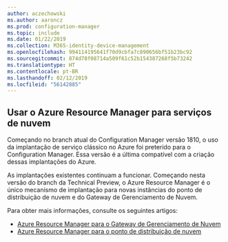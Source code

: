 ```yaml
---
author: aczechowski
ms.author: aaroncz
ms.prod: configuration-manager
ms.topic: include
ms.date: 01/22/2019
ms.collection: M365-identity-device-management
ms.openlocfilehash: 994114195641f70d9cbfa7c890656bf51b23bc92
ms.sourcegitcommit: 874d78f08714a509f61c52b154387268f5b73242
ms.translationtype: HT
ms.contentlocale: pt-BR
ms.lasthandoff: 02/12/2019
ms.locfileid: "56142885"
---
```

## <a name="bkmk_arm"></a> Usar o Azure Resource Manager para serviços de nuvem
<!--3605704-->

Começando no branch atual do Configuration Manager versão 1810, o uso da implantação de serviço clássico no Azure foi preterido para o Configuration Manager. Essa versão é a última compatível com a criação dessas implantações do Azure. 

As implantações existentes continuam a funcionar. Começando nesta versão do branch da Technical Preview, o Azure Resource Manager é o único mecanismo de implantação para novas instâncias do ponto de distribuição de nuvem e do Gateway de Gerenciamento de Nuvem.

Para obter mais informações, consulte os seguintes artigos:

- [Azure Resource Manager para o Gateway de Gerenciamento de Nuvem](/sccm/core/clients/manage/cmg/plan-cloud-management-gateway#azure-resource-manager)  
- [Azure Resource Manager para o ponto de distribuição de nuvem](/sccm/core/plan-design/hierarchy/use-a-cloud-based-distribution-point#azure-resource-manager)

